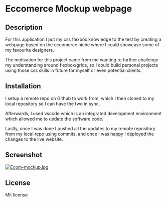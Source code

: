 # Eccomerce Mockup webpage

## Description

For this application I put my css flexbox knowledge to the test by creating a webpage based on the eccomerce niche where I could showcase some of my favourite designers. 

The motivation for this project came from me wanting to further challenge my understanding around flexbox/grids, so I could build personal projects using those css skills in future for myself or even potential clients. 

## Installation

I setup a remote repo on Github to work from, which I then cloned to my local repository so I can have the two in sync. 

Afterwards, I used vscode which is an integrated development environment which allowed me to update the software code.

Lastly, once I was done I pushed all the updates to my remote repository from my local repo using commits, and once I was happy I deployed the changes to the live website.

## Screenshot

[![Ecom-mockup.jpg](https://i.postimg.cc/wjNm46BW/Ecom-mockup.jpg)](https://postimg.cc/9DW0rHZT)

## License

Mit license
